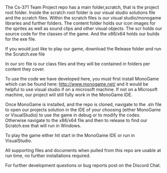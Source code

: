 The Cs-371 Team Project repo has a main folder,scratch, that is the project root folder.
Inside the scratch root folder is our visual studio solutions file and the scratch files.
Within the scratch files is our visual studio/monogame libraries and further folders.
The content folder holds our icon images for the sprites as well as sound clips and other visual objects.
The scr holds our source code for the classes of the game.
And the x86/x64 holds our builds for the exe file.

If you would just like to play our game, download the Release folder and run the Scratch.exe file


In our src file is our class files and they will be contained in folders per content they cover.


To use the code we have developed here, you must first install MonoGame which can be found here: http://www.monogame.net/
and it would be helpful to use visual studio if on a microsoft machine. If not on a Microsoft machine, our project will still fully
work in the MonoGame IDE. 

Once MonoGame is installed, and the repo is cloned, navigate to the .sln file to open our projects solution in the IDE of your choosing (either MonoGame or VisualStudio) to use the game in debug or to modify the codes. Otherwise navigate to the x86/x64 file and then to release to find our Scratch.exe that will run in Windows.

To play the game either hit start in the MonoGame IDE or run in VisualStudio.

All supporting files and documents when pulled from this repo are usable at run time, no further installations required.

For further development questions or bug reports post on the Discord Chat.
